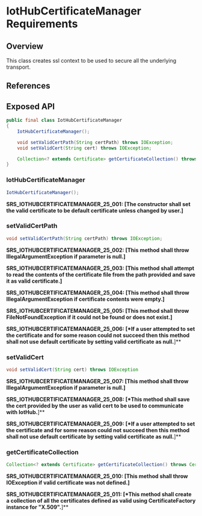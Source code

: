 # IotHubCertificateManager Requirements

## Overview

This class creates ssl context to be used to secure all the underlying transport.

## References

## Exposed API

```java
public final class IotHubCertificateManager
{
    IotHubCertificateManager();

    void setValidCertPath(String certPath) throws IOException;
    void setValidCert(String cert) throws IOException;

    Collection<? extends Certificate> getCertificateCollection() throws CertificateException, IOException;
}
```


### IotHubCertificateManager

```java
IotHubCertificateManager();
```

**SRS_IOTHUBCERTIFICATEMANAGER_25_001: [**The constructor shall set the valid certificate to be default certificate unless changed by user.**]**

### setValidCertPath

```java
void setValidCertPath(String certPath) throws IOException;
```

**SRS_IOTHUBCERTIFICATEMANAGER_25_002: [**This method shall throw IllegalArgumentException if parameter is null.**]**

**SRS_IOTHUBCERTIFICATEMANAGER_25_003: [**This method shall attempt to read the contents of the certificate file from the path provided and save it as valid certificate.**]**

**SRS_IOTHUBCERTIFICATEMANAGER_25_004: [**This method shall throw IllegalArgumentException if certificate contents were empty.**]**

**SRS_IOTHUBCERTIFICATEMANAGER_25_005: [**This method shall throw FileNotFoundException if it could not be found or does not exist.**]**

**SRS_IOTHUBCERTIFICATEMANAGER_25_006: [*If a user attempted to set the certificate and for some reason could not succeed then this method shall not use default certificate by setting valid certificate as null.**]**

### setValidCert

```java
void setValidCert(String cert) throws IOException
```
**SRS_IOTHUBCERTIFICATEMANAGER_25_007: [**This method shall throw IllegalArgumentException if parameter is null.**]**

**SRS_IOTHUBCERTIFICATEMANAGER_25_008: [*This method shall save the cert provided by the user as valid cert to be used to communicate with IotHub.**]**

**SRS_IOTHUBCERTIFICATEMANAGER_25_009: [*If a user attempted to set the certificate and for some reason could not succeed then this method shall not use default certificate by setting valid certificate as null.**]**

### getCertificateCollection

```java
Collection<? extends Certificate> getCertificateCollection() throws CertificateException, IOException;
```
**SRS_IOTHUBCERTIFICATEMANAGER_25_010: [**This method shall throw IOException if valid certificate was not defined.**]**

**SRS_IOTHUBCERTIFICATEMANAGER_25_011: [*This method shall create a collection of all the certificates defined as valid using CertificateFactory instance for "X.509".**]**
